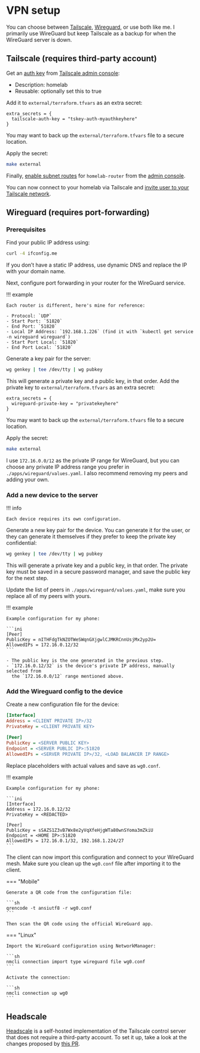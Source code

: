 # VPN setup

You can choose between [Tailscale](https://tailscale.com),
[Wireguard](https://www.wireguard.com), or use both like me. I primarily use
WireGuard but keep Tailscale as a backup for when the WireGuard server is down.

## Tailscale (requires third-party account)

Get an [auth key](https://tailscale.com/kb/1085/auth-keys) from [Tailscale admin console](https://login.tailscale.com/admin/authkeys):

- Description: homelab
- Reusable: optionally set this to true

Add it to `external/terraform.tfvars` as an extra secret:

```hcl
extra_secrets = {
  tailscale-auth-key = "tskey-auth-myauthkeyhere"
}
```

You may want to back up the `external/terraform.tfvars` file to a secure location.

Apply the secret:

```sh
make external
```

Finally, [enable subnet routes](https://tailscale.com/kb/1019/subnets#step-3-enable-subnet-routes-from-the-admin-console) for `homelab-router`
from the [admin console](https://login.tailscale.com/admin/machines).

You can now connect to your homelab via Tailscale and [invite user to your Tailscale network](https://tailscale.com/kb/1371/invite-users).

## Wireguard (requires port-forwarding)

### Prerequisites

Find your public IP address using:

```sh
curl -4 ifconfig.me
```

If you don’t have a static IP address, use dynamic DNS and replace the IP with
your domain name.

Next, configure port forwarding in your router for the WireGuard service.

!!! example

    Each router is different, here's mine for reference:

    - Protocol: `UDP`
    - Start Port: `51820`
    - End Port: `51820`
    - Local IP Address: `192.168.1.226` (find it with `kubectl get service -n wireguard wireguard`)
    - Start Port Local: `51820`
    - End Port Local: `51820`

Generate a key pair for the server:

```sh
wg genkey | tee /dev/tty | wg pubkey
```

This will generate a private key and a public key, in that order. Add the
private key to `external/terraform.tfvars` as an extra secret:

```hcl
extra_secrets = {
  wireguard-private-key = "privatekeyhere"
}
```

You may want to back up the `external/terraform.tfvars` file to a secure location.

Apply the secret:

```sh
make external
```

I use `172.16.0.0/12` as the private IP range for WireGuard, but you can choose
any private IP address range you prefer in `./apps/wireguard/values.yaml`. I
also recommend removing my peers and adding your own.

### Add a new device to the server

!!! info

    Each device requires its own configuration.

Generate a new key pair for the device. You can generate it for the user, or
they can generate it themselves if they prefer to keep the private key
confidential:

```sh
wg genkey | tee /dev/tty | wg pubkey
```

This will generate a private key and a public key, in that order. The private
key must be saved in a secure password manager, and save the public key for the
next step.

Update the list of peers in `./apps/wireguard/values.yaml`, make sure you
replace all of my peers with yours.

!!! example

    Example configuration for my phone:

    ```ini
    [Peer]
    PublicKey = nITHFdgTkNZOTWeSWqnGXjgwlCJMKRCnnUsjMx2yp2U=
    AllowedIPs = 172.16.0.12/32
    ```

    - The public key is the one generated in the previous step.
    - `172.16.0.12/32` is the device's private IP address, manually selected from
      the `172.16.0.0/12` range mentioned above.

### Add the Wireguard config to the device

Create a new configuration file for the device:

```ini
[Interface]
Address = <CLIENT PRIVATE IP>/32
PrivateKey = <CLIENT PRIVATE KEY>

[Peer]
PublicKey = <SERVER PUBLIC KEY>
Endpoint = <SERVER PUBLIC IP>:51820
AllowedIPs = <SERVER PRIVATE IP>/32, <LOAD BALANCER IP RANGE>
```

Replace placeholders with actual values and save as `wg0.conf`.

!!! example

    Example configuration for my phone:

    ```ini
    [Interface]
    Address = 172.16.0.12/32
    PrivateKey = <REDACTED>

    [Peer]
    PublicKey = sSAZS1Z3vB7Wx8e2yVqXfeHjgWTa80wnSYoma3mZkiU
    Endpoint = <HOME IP>:51820
    AllowedIPs = 172.16.0.1/32, 192.168.1.224/27
    ```

The client can now import this configuration and connect to your WireGuard
mesh. Make sure you clean up the `wg0.conf` file after importing it to the
client.

=== "Mobile"

    Generate a QR code from the configuration file:

    ```sh
    qrencode -t ansiutf8 -r wg0.conf
    ```

    Then scan the QR code using the official WireGuard app.

=== "Linux"

    Import the WireGuard configuration using NetworkManager:

    ```sh
    nmcli connection import type wireguard file wg0.conf
    ```

    Activate the connection:

    ```sh
    nmcli connection up wg0
    ```

## Headscale

[Headscale](https://headscale.net) is a self-hosted implementation of the
Tailscale control server that does not require a third-party account. To set it
up, take a look at the changes proposed by [this PR](https://github.com/khuedoan/homelab/pull/190).
